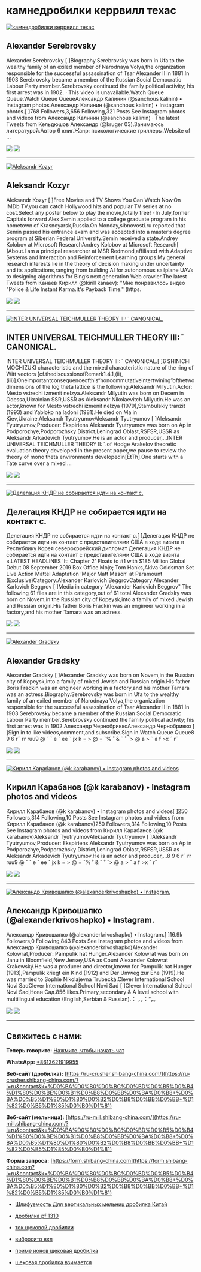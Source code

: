 # камнедробилки керрвилл техас

<a href="https://swt.shibang-china.com/?l=ru&img&k=%D0%BA%D0%B0%D0%BC%D0%BD%D0%B5%D0%B4%D1%80%D0%BE%D0%B1%D0%B8%D0%BB%D0%BA%D0%B8+%D0%BA%D0%B5%D1%80%D1%80%D0%B2%D0%B8%D0%BB%D0%BB+%D1%82%D0%B5%D1%85%D0%B0%D1%81" target="_blank">![камнедробилки керрвилл техас](http://static.shibang-china.com/all-800x300/876.jpg)</a>

## Alexander Serebrovsky
Alexander Serebrovsky [ ]Biography.Serebrovsky was born in Ufa to the wealthy family of an exiled member of Narodnaya Volya,the organization responsible for the successful assassination of Tsar Alexander II in 1881.In 1903 Serebrovsky became a member of the Russian Social Democratic Labour Party member.Serebrovsky continued the family political activity; his first arrest was in 1902.&nbsp;&#0183;&#32;This video is unavailable.Watch Queue Queue.Watch Queue QueueАлександр Калинин (@sanchous kalinin) • Instagram photos.Александр Калинин (@sanchous kalinin) • Instagram photos.[ ]768 Followers,3,656 Following,321 Posts See Instagram photos and videos from Александр Калинин (@sanchous kalinin)&nbsp;&#0183;&#32;The latest Tweets from Кельдюшов Александр (@kruger 03).Занимаюсь литературой.Автор 6 книг.Жанр: психологические триллеры.Website of …


<a href="https://whatsapp.shibangsoft.com/WhatsApp.php" target="_blank" title="WhatsApp">![](http://static.shibang-china.com/icon/whatsapp.png)</a> <a href="https://swt.shibang-china.com/?l=ru&icon&k=%D0%BA%D0%B0%D0%BC%D0%BD%D0%B5%D0%B4%D1%80%D0%BE%D0%B1%D0%B8%D0%BB%D0%BA%D0%B8+%D0%BA%D0%B5%D1%80%D1%80%D0%B2%D0%B8%D0%BB%D0%BB+%D1%82%D0%B5%D1%85%D0%B0%D1%81" target="_blank">![](http://static.shibang-china.com/icon/chat-ru.png)</a>

---

<a href="https://swt.shibang-china.com/?l=ru&img&k=%D0%BA%D0%B0%D0%BC%D0%BD%D0%B5%D0%B4%D1%80%D0%BE%D0%B1%D0%B8%D0%BB%D0%BA%D0%B8+%D0%BA%D0%B5%D1%80%D1%80%D0%B2%D0%B8%D0%BB%D0%BB+%D1%82%D0%B5%D1%85%D0%B0%D1%81" target="_blank">![Aleksandr Kozyr](http://static.shibang-china.com/all-800x300/1233.jpg)</a>

## Aleksandr Kozyr
Aleksandr Kozyr [ ]Free Movies and TV Shows You Can Watch Now.On IMDb TV,you can catch Hollywood hits and popular TV series at no cost.Select any poster below to play the movie,totally free!&nbsp;&#0183;&#32;In July,former Capitals forward Alex Semin applied to a college graduate program in his hometown of Krasnoyarsk,Russia.On Monday,sibnovosti.ru reported that Semin passed his entrance exam and was accepted into a master’s degree program at Siberian Federal University.Semin received a state.Andrey Kolobov at Microsoft ResearchAndrey Kolobov at Microsoft Research[ ]About.I am a principal researcher at MSR Redmond,affiliated with Adaptive Systems and Interaction and Reinforcement Learning groups.My general research interests lie in the theory of decision making under uncertainty and its applications,ranging from building AI for autonomous sailplane UAVs to designing algorithms for Bing’s next generation Web crawler.The latest Tweets from Канаев Кирилл (@kirill kanaev): &quot;Мне понравилось видео &quot;Police &amp; Life Instant Karma.It's Payback Time.&quot; (https.


<a href="https://whatsapp.shibangsoft.com/WhatsApp.php" target="_blank" title="WhatsApp">![](http://static.shibang-china.com/icon/whatsapp.png)</a> <a href="https://swt.shibang-china.com/?l=ru&icon&k=%D0%BA%D0%B0%D0%BC%D0%BD%D0%B5%D0%B4%D1%80%D0%BE%D0%B1%D0%B8%D0%BB%D0%BA%D0%B8+%D0%BA%D0%B5%D1%80%D1%80%D0%B2%D0%B8%D0%BB%D0%BB+%D1%82%D0%B5%D1%85%D0%B0%D1%81" target="_blank">![](http://static.shibang-china.com/icon/chat-ru.png)</a>

---

<a href="https://swt.shibang-china.com/?l=ru&img&k=%D0%BA%D0%B0%D0%BC%D0%BD%D0%B5%D0%B4%D1%80%D0%BE%D0%B1%D0%B8%D0%BB%D0%BA%D0%B8+%D0%BA%D0%B5%D1%80%D1%80%D0%B2%D0%B8%D0%BB%D0%BB+%D1%82%D0%B5%D1%85%D0%B0%D1%81" target="_blank">![INTER UNIVERSAL TEICHMULLER THEORY III:&#168; CANONICAL.](http://static.shibang-china.com/all-800x300/143.jpg)</a>

## INTER UNIVERSAL TEICHMULLER THEORY III:&#168; CANONICAL.
INTER UNIVERSAL TEICHMULLER THEORY III:&#168; CANONICAL.[ ]6 SHINICHI MOCHIZUKI characteristic and the mixed characteristic nature of the ring of Witt vectors [cf.thediscussionofRemark1.4.1,(ii),(iii)].Oneimportantconsequenceofthis“noncommutativeintertwining”ofthetwo dimensions of the log theta lattice is the following.Aleksandr Milyutin,Actor: Mesto vstrechi izmenit nelzya.Aleksandr Milyutin was born on Decem in Odessa,Ukrainian SSR,USSR as Aleksandr Nikolaevitch Milyutin.He was an actor,known for Mesto vstrechi izmenit nelzya (1979),Stambulskiy tranzit (1993) and Yabloko na ladoni (1981).He died on Ma in Kiev,Ukraine.Aleksandr TyutryumovAleksandr Tyutryumov [ ]Aleksandr Tyutryumov,Producer: Ekspiriens.Aleksandr Tyutryumov was born on Ap in Podporozhye,Podporozhsky District,Leningrad Oblast,RSFSR,USSR as Aleksandr Arkadevich Tyutryumov.He is an actor and producer,…INTER UNIVERSAL TEICHMULLER THEORY II:&#168;.of Hodge Arakelov theoretic evaluation theory developed in the present paper,we pause to review the theory of mono theta environments developedin[EtTh].One starts with a Tate curve over a mixed …


<a href="https://whatsapp.shibangsoft.com/WhatsApp.php" target="_blank" title="WhatsApp">![](http://static.shibang-china.com/icon/whatsapp.png)</a> <a href="https://swt.shibang-china.com/?l=ru&icon&k=%D0%BA%D0%B0%D0%BC%D0%BD%D0%B5%D0%B4%D1%80%D0%BE%D0%B1%D0%B8%D0%BB%D0%BA%D0%B8+%D0%BA%D0%B5%D1%80%D1%80%D0%B2%D0%B8%D0%BB%D0%BB+%D1%82%D0%B5%D1%85%D0%B0%D1%81" target="_blank">![](http://static.shibang-china.com/icon/chat-ru.png)</a>

---

<a href="https://swt.shibang-china.com/?l=ru&img&k=%D0%BA%D0%B0%D0%BC%D0%BD%D0%B5%D0%B4%D1%80%D0%BE%D0%B1%D0%B8%D0%BB%D0%BA%D0%B8+%D0%BA%D0%B5%D1%80%D1%80%D0%B2%D0%B8%D0%BB%D0%BB+%D1%82%D0%B5%D1%85%D0%B0%D1%81" target="_blank">![Делегация КНДР не собирается идти на контакт с.](http://static.shibang-china.com/all-800x300/1525.jpg)</a>

## Делегация КНДР не собирается идти на контакт с.
Делегация КНДР не собирается идти на контакт с.[ ]Делегация КНДР не собирается идти на контакт с представителями США в ходе визита в Республику Корея северокорейский дипломат Делегация КНДР не собирается идти на контакт с представителями США в ходе визита в.LATEST HEADLINES 'It: Chapter 2' Floats to #1 with $185 Million Global Debut 08 September 2019 Box Office Mojo; Tom Hanks,Akiva Goldsman Set Live Action Mattel Adaptation ‘Major Matt Mason’ at Paramount (Exclusive)Category:Alexander Karlovich BeggrovCategory:Alexander Karlovich Beggrov [ ]Media in category &quot;Alexander Karlovich Beggrov&quot; The following 61 files are in this category,out of 61 total.Alexander Gradsky was born on Novem,in the Russian city of Kopeysk,into a family of mixed Jewish and Russian origin.His father Boris Fradkin was an engineer working in a factory,and his mother Tamara was an actress.


<a href="https://whatsapp.shibangsoft.com/WhatsApp.php" target="_blank" title="WhatsApp">![](http://static.shibang-china.com/icon/whatsapp.png)</a> <a href="https://swt.shibang-china.com/?l=ru&icon&k=%D0%BA%D0%B0%D0%BC%D0%BD%D0%B5%D0%B4%D1%80%D0%BE%D0%B1%D0%B8%D0%BB%D0%BA%D0%B8+%D0%BA%D0%B5%D1%80%D1%80%D0%B2%D0%B8%D0%BB%D0%BB+%D1%82%D0%B5%D1%85%D0%B0%D1%81" target="_blank">![](http://static.shibang-china.com/icon/chat-ru.png)</a>

---

<a href="https://swt.shibang-china.com/?l=ru&img&k=%D0%BA%D0%B0%D0%BC%D0%BD%D0%B5%D0%B4%D1%80%D0%BE%D0%B1%D0%B8%D0%BB%D0%BA%D0%B8+%D0%BA%D0%B5%D1%80%D1%80%D0%B2%D0%B8%D0%BB%D0%BB+%D1%82%D0%B5%D1%85%D0%B0%D1%81" target="_blank">![Alexander Gradsky](http://static.shibang-china.com/all-800x300/1328.jpg)</a>

## Alexander Gradsky
Alexander Gradsky [ ]Alexander Gradsky was born on Novem,in the Russian city of Kopeysk,into a family of mixed Jewish and Russian origin.His father Boris Fradkin was an engineer working in a factory,and his mother Tamara was an actress.Biography.Serebrovsky was born in Ufa to the wealthy family of an exiled member of Narodnaya Volya,the organization responsible for the successful assassination of Tsar Alexander II in 1881.In 1903 Serebrovsky became a member of the Russian Social Democratic Labour Party member.Serebrovsky continued the family political activity; his first arrest was in 1902.Александр ЧернобривкоАлександр Чернобривко [ ]Sign in to like videos,comment,and subscribe.Sign in.Watch Queue Queue8 9 6 r˝ rr ruu9 @ ˇ ˘ e ˘ ee ˇ jx k = &gt; @ = ˇ% ˚ &amp; ˝ ˚ ˇ&gt; @ a &gt; ˇ a f &gt;x ˆ r˝


<a href="https://whatsapp.shibangsoft.com/WhatsApp.php" target="_blank" title="WhatsApp">![](http://static.shibang-china.com/icon/whatsapp.png)</a> <a href="https://swt.shibang-china.com/?l=ru&icon&k=%D0%BA%D0%B0%D0%BC%D0%BD%D0%B5%D0%B4%D1%80%D0%BE%D0%B1%D0%B8%D0%BB%D0%BA%D0%B8+%D0%BA%D0%B5%D1%80%D1%80%D0%B2%D0%B8%D0%BB%D0%BB+%D1%82%D0%B5%D1%85%D0%B0%D1%81" target="_blank">![](http://static.shibang-china.com/icon/chat-ru.png)</a>

---

<a href="https://swt.shibang-china.com/?l=ru&img&k=%D0%BA%D0%B0%D0%BC%D0%BD%D0%B5%D0%B4%D1%80%D0%BE%D0%B1%D0%B8%D0%BB%D0%BA%D0%B8+%D0%BA%D0%B5%D1%80%D1%80%D0%B2%D0%B8%D0%BB%D0%BB+%D1%82%D0%B5%D1%85%D0%B0%D1%81" target="_blank">![Кирилл Карабанов (@k karabanov) • Instagram photos and videos](http://static.shibang-china.com/all-800x300/1002.jpg)</a>

## Кирилл Карабанов (@k karabanov) • Instagram photos and videos
Кирилл Карабанов (@k karabanov) • Instagram photos and videos[ ]250 Followers,314 Following,10 Posts See Instagram photos and videos from Кирилл Карабанов (@k karabanov)250 Followers,314 Following,10 Posts See Instagram photos and videos from Кирилл Карабанов (@k karabanov)Aleksandr TyutryumovAleksandr Tyutryumov [ ]Aleksandr Tyutryumov,Producer: Ekspiriens.Aleksandr Tyutryumov was born on Ap in Podporozhye,Podporozhsky District,Leningrad Oblast,RSFSR,USSR as Aleksandr Arkadevich Tyutryumov.He is an actor and producer,…8 9 6 r˝ rr ruu9 @ ˇ ˘ e ˘ ee ˇ jx k = &gt; @ = ˇ% ˚ &amp; ˝ ˚ ˇ&gt; @ a &gt; ˇ a f &gt;x ˆ r˝


<a href="https://whatsapp.shibangsoft.com/WhatsApp.php" target="_blank" title="WhatsApp">![](http://static.shibang-china.com/icon/whatsapp.png)</a> <a href="https://swt.shibang-china.com/?l=ru&icon&k=%D0%BA%D0%B0%D0%BC%D0%BD%D0%B5%D0%B4%D1%80%D0%BE%D0%B1%D0%B8%D0%BB%D0%BA%D0%B8+%D0%BA%D0%B5%D1%80%D1%80%D0%B2%D0%B8%D0%BB%D0%BB+%D1%82%D0%B5%D1%85%D0%B0%D1%81" target="_blank">![](http://static.shibang-china.com/icon/chat-ru.png)</a>

---

<a href="https://swt.shibang-china.com/?l=ru&img&k=%D0%BA%D0%B0%D0%BC%D0%BD%D0%B5%D0%B4%D1%80%D0%BE%D0%B1%D0%B8%D0%BB%D0%BA%D0%B8+%D0%BA%D0%B5%D1%80%D1%80%D0%B2%D0%B8%D0%BB%D0%BB+%D1%82%D0%B5%D1%85%D0%B0%D1%81" target="_blank">![Александр Кривошапко (@alexanderkrivoshapko) • Instagram.](http://static.shibang-china.com/all-800x300/134.jpg)</a>

## Александр Кривошапко (@alexanderkrivoshapko) • Instagram.
Александр Кривошапко (@alexanderkrivoshapko) • Instagram.[ ]16.9k Followers,0 Following,843 Posts See Instagram photos and videos from Александр Кривошапко (@alexanderkrivoshapko)Alexander Kolowrat,Producer: Pampulik hat Hunger.Alexander Kolowrat was born on Janu in Bloomfield,New Jersey,USA as Count Alexander Kolowrat Krakowsk&#253;.He was a producer and director,known for Pampulik hat Hunger (1913),Pampulik kriegt ein Kind (1912) and Der Umweg zur Ehe (1919).He was married to Sophie Nikolajevna Trubeck&#225;.Clever International School Novi SadClever International School Novi Sad [ ]Clever International School Novi Sad,Нови Сад.856 likes.Primary,secondary &amp; A level school with multilingual education (English,Serbian &amp; Russian).： ，。：“，。


<a href="https://whatsapp.shibangsoft.com/WhatsApp.php" target="_blank" title="WhatsApp">![](http://static.shibang-china.com/icon/whatsapp.png)</a> <a href="https://swt.shibang-china.com/?l=ru&icon&k=%D0%BA%D0%B0%D0%BC%D0%BD%D0%B5%D0%B4%D1%80%D0%BE%D0%B1%D0%B8%D0%BB%D0%BA%D0%B8+%D0%BA%D0%B5%D1%80%D1%80%D0%B2%D0%B8%D0%BB%D0%BB+%D1%82%D0%B5%D1%85%D0%B0%D1%81" target="_blank">![](http://static.shibang-china.com/icon/chat-ru.png)</a>

---
## Свяжитесь с нами:

**Теперь говорите:** [Нажмите, чтобы начать чат](https://swt.shibang-china.com?l=ru&contact&k=%D0%BA%D0%B0%D0%BC%D0%BD%D0%B5%D0%B4%D1%80%D0%BE%D0%B1%D0%B8%D0%BB%D0%BA%D0%B8+%D0%BA%D0%B5%D1%80%D1%80%D0%B2%D0%B8%D0%BB%D0%BB+%D1%82%D0%B5%D1%85%D0%B0%D1%81)

**WhatsApp:**  [+8613621919955](https://whatsapp.shibangsoft.com/WhatsApp.php)

**Веб-сайт (дробилка):** [https://ru-crusher.shibang-china.com/](https://ru-crusher.shibang-china.com/?l=ru&contact&k=%D0%BA%D0%B0%D0%BC%D0%BD%D0%B5%D0%B4%D1%80%D0%BE%D0%B1%D0%B8%D0%BB%D0%BA%D0%B8+%D0%BA%D0%B5%D1%80%D1%80%D0%B2%D0%B8%D0%BB%D0%BB+%D1%82%D0%B5%D1%85%D0%B0%D1%81)

**Веб-сайт (мельница):** [https://ru-mill.shibang-china.com/](https://ru-mill.shibang-china.com/?l=ru&contact&k=%D0%BA%D0%B0%D0%BC%D0%BD%D0%B5%D0%B4%D1%80%D0%BE%D0%B1%D0%B8%D0%BB%D0%BA%D0%B8+%D0%BA%D0%B5%D1%80%D1%80%D0%B2%D0%B8%D0%BB%D0%BB+%D1%82%D0%B5%D1%85%D0%B0%D1%81)

**Форма запроса:** [https://form.shibang-china.com](https://form.shibang-china.com?l=ru&contact&k=%D0%BA%D0%B0%D0%BC%D0%BD%D0%B5%D0%B4%D1%80%D0%BE%D0%B1%D0%B8%D0%BB%D0%BA%D0%B8+%D0%BA%D0%B5%D1%80%D1%80%D0%B2%D0%B8%D0%BB%D0%BB+%D1%82%D0%B5%D1%85%D0%B0%D1%81)

* [Шлифуемость Для вертикальных мельниц дробилка Китай](../111/%D0%A8%D0%BB%D0%B8%D1%84%D1%83%D0%B5%D0%BC%D0%BE%D1%81%D1%82%D1%8C%20%D0%94%D0%BB%D1%8F%20%D0%B2%D0%B5%D1%80%D1%82%D0%B8%D0%BA%D0%B0%D0%BB%D1%8C%D0%BD%D1%8B%D1%85%20%D0%BC%D0%B5%D0%BB%D1%8C%D0%BD%D0%B8%D1%86%20%D0%B4%D1%80%D0%BE%D0%B1%D0%B8%D0%BB%D0%BA%D0%B0%20%D0%9A%D0%B8%D1%82%D0%B0%D0%B9.md)

* [дробилка pf 1310](../114/%D0%B4%D1%80%D0%BE%D0%B1%D0%B8%D0%BB%D0%BA%D0%B0%20pf%201310.md)

* [ток щековой дробилки](../117/%D1%82%D0%BE%D0%BA%20%D1%89%D0%B5%D0%BA%D0%BE%D0%B2%D0%BE%D0%B9%20%D0%B4%D1%80%D0%BE%D0%B1%D0%B8%D0%BB%D0%BA%D0%B8.md)

* [вибросито вкл](../114/%D0%B2%D0%B8%D0%B1%D1%80%D0%BE%D1%81%D0%B8%D1%82%D0%BE%20%D0%B2%D0%BA%D0%BB.md)

* [приме ионов щековая дробилка](../111/%D0%BF%D1%80%D0%B8%D0%BC%D0%B5%20%D0%B8%D0%BE%D0%BD%D0%BE%D0%B2%20%D1%89%D0%B5%D0%BA%D0%BE%D0%B2%D0%B0%D1%8F%20%D0%B4%D1%80%D0%BE%D0%B1%D0%B8%D0%BB%D0%BA%D0%B0.md)

* [щековая дробилка взимается](../108/%D1%89%D0%B5%D0%BA%D0%BE%D0%B2%D0%B0%D1%8F%20%D0%B4%D1%80%D0%BE%D0%B1%D0%B8%D0%BB%D0%BA%D0%B0%20%D0%B2%D0%B7%D0%B8%D0%BC%D0%B0%D0%B5%D1%82%D1%81%D1%8F.md)